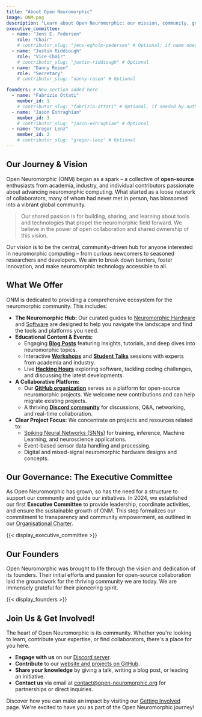 ```yaml
---
title: "About Open Neuromorphic"
image: ONM.png
description: "Learn about Open Neuromorphic: our mission, community, governance with our Executive Committee, and how our founders sparked this collaborative hub for neuromorphic computing."
executive_committee:
  - name: "Jens E. Pedersen"
    role: "Chair"
    # contributor_slug: "jens-egholm-pedersen" # Optional: if name doesn't urlize correctly
  - name: "Justin Riddiough"
    role: "Vice-Chair"
    # contributor_slug: "justin-riddiough" # Optional
  - name: "Danny Rosen"
    role: "Secretary"
    # contributor_slug: "danny-rosen" # Optional

founders: # New section added here
  - name: "Fabrizio Ottati"
    member_id: 1
    # contributor_slug: "fabrizio-ottati" # Optional, if needed by author-card correctly
  - name: "Jason Eshraghian"
    member_id: 3
    # contributor_slug: "jason-eshraghian" # Optional
  - name: "Gregor Lenz"
    member_id: 2
    # contributor_slug: "gregor-lenz" # Optional
---
```


## Our Journey & Vision

Open Neuromorphic (ONM) began as a spark – a collective of **open-source** enthusiasts from academia, industry, and individual contributors passionate about advancing neuromorphic computing. What started as a loose network of collaborators, many of whom had never met in person, has blossomed into a vibrant global community.

> Our shared passion is for building, sharing, and learning about tools and technologies that propel the neuromorphic field forward. We believe in the power of open collaboration and shared ownership of this vision.

Our vision is to be the central, community-driven hub for anyone interested in neuromorphic computing – from curious newcomers to seasoned researchers and developers. We aim to break down barriers, foster innovation, and make neuromorphic technology accessible to all.

## What We Offer

ONM is dedicated to providing a comprehensive ecosystem for the neuromorphic community. This includes:

*   **The Neuromorphic Hub:** Our curated guides to [Neuromorphic Hardware](/neuromorphic-computing/hardware/) and [Software](/neuromorphic-computing/software/) are designed to help you navigate the landscape and find the tools and platforms you need.
*   **Educational Content & Events:**
    *   Engaging **[Blog Posts](/blog/)** featuring insights, tutorials, and deep dives into neuromorphic topics.
    *   Interactive **[Workshops](/workshops/)** and **[Student Talks](/neuromorphic-computing/student-talks/)** sessions with experts from academia and industry.
    *   Live **[Hacking Hours](/neuromorphic-computing/software/hacking-hours/)** exploring software, tackling coding challenges, and discussing the latest developments.
*   **A Collaborative Platform:**
    *   Our **[GitHub organization](https://github.com/open-neuromorphic)** serves as a platform for open-source neuromorphic projects. We welcome new contributions and can help migrate existing projects.
    *   A thriving **[Discord community](https://discord.gg/hUygPUdD8E)** for discussions, Q&A, networking, and real-time collaboration.
*   **Clear Project Focus:** We concentrate on projects and resources related to:
    *   [Spiking Neural Networks (SNNs)](/neuromorphic-computing/software/snn-frameworks/) for training, inference, Machine Learning, and neuroscience applications.
    *   Event-based sensor data handling and processing.
    *   Digital and mixed-signal neuromorphic hardware designs and concepts.

## Our Governance: The Executive Committee

As Open Neuromorphic has grown, so has the need for a structure to support our community and guide our initiatives. In 2024, we established our first **Executive Committee** to provide leadership, coordinate activities, and ensure the sustainable growth of ONM. This step formalizes our commitment to transparency and community empowerment, as outlined in our [Organisational Charter](charter/).

{{< display_executive_committee >}}

## Our Founders

Open Neuromorphic was brought to life through the vision and dedication of its founders. Their initial efforts and passion for open-source collaboration laid the groundwork for the thriving community we are today. We are immensely grateful for their pioneering spirit.

{{< display_founders >}}

## Join Us & Get Involved!

The heart of Open Neuromorphic is its community. Whether you're looking to learn, contribute your expertise, or find collaborators, there's a place for you here.
*   **Engage with us** on our [Discord server](https://discord.gg/hUygPUdD8E).
*   **Contribute** to our [website and projects on GitHub](https://github.com/open-neuromorphic/open-neuromorphic.github.io).
*   **Share your knowledge** by giving a talk, writing a blog post, or leading an initiative.
*   **Contact us** via email at [contact@open-neuromorphic.org](mailto:contact@open-neuromorphic.org) for partnerships or direct inquiries.

Discover how you can make an impact by visiting our [Getting Involved](/getting-involved/) page. We're excited to have you as part of the Open Neuromorphic journey!
